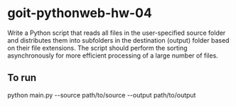 # goit-pythonweb-hw-04

Write a Python script that reads all files in the user-specified source folder and distributes them into subfolders in the destination (output) folder based on their file extensions. The script should perform the sorting asynchronously for more efficient processing of a large number of files.

## To run

python main.py --source path/to/source --output path/to/output
